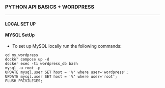 ### PYTHON API BASICS + WORDPRESS
----------------------------------------------------------------------
#### LOCAL SET UP


#### MYSQL SetUp
- To set up MySQL locally run the following commands:
```
cd my_wordpress
docker compose up -d
docker exec -ti wordpress_db bash
mysql -u root -p
UPDATE mysql.user SET host = '%' where user='wordpress';
UPDATE mysql.user SET host = '%' where user='root';
FLUSH PRIVILEGES;
```
